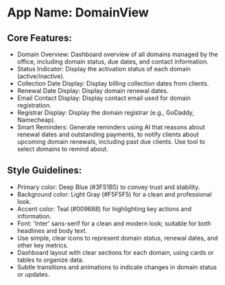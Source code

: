 # **App Name**: DomainView

## Core Features:

- Domain Overview: Dashboard overview of all domains managed by the office, including domain status, due dates, and contact information.
- Status Indicator: Display the activation status of each domain (active/inactive).
- Collection Date Display: Display billing collection dates from clients.
- Renewal Date Display: Display domain renewal dates.
- Email Contact Display: Display contact email used for domain registration.
- Registrar Display: Display the domain registrar (e.g., GoDaddy, Namecheap).
- Smart Reminders: Generate reminders using AI that reasons about renewal dates and outstanding payments, to notify clients about upcoming domain renewals, including past due clients. Use tool to select domains to remind about.

## Style Guidelines:

- Primary color: Deep Blue (#3F51B5) to convey trust and stability.
- Background color: Light Gray (#F5F5F5) for a clean and professional look.
- Accent color: Teal (#009688) for highlighting key actions and information.
- Font: 'Inter' sans-serif for a clean and modern look; suitable for both headlines and body text.
- Use simple, clear icons to represent domain status, renewal dates, and other key metrics.
- Dashboard layout with clear sections for each domain, using cards or tables to organize data.
- Subtle transitions and animations to indicate changes in domain status or updates.